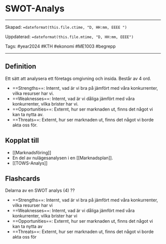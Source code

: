 # SWOT-Analys

---
Skapad: `=dateformat(this.file.ctime, "D, HH:mm, EEEE ")`

Uppdaterad: `=dateformat(this.file.mtime, "D, HH:mm, EEEE")`

Tags: #year2024 #KTH #ekonomi #ME1003 #begrepp

---

## Definition

Ett sätt att analysera ett företags omgivning och insida. Består av 4 ord.

- ==Strengths==: Internt, vad är vi bra på jämfört med våra konkurrenter, vilka resurser har vi.
- ==Weaknesses==: Internt, vad är vi dåliga jämfört med våra konkurrenter, vilka brister har vi.
- ==Opportunities==: Externt, hur ser marknaden ut, finns det något vi kan ta nytta av.
- ==Threats==: Externt, hur ser marknaden ut, finns det något vi borde akta oss för.

## Kopplat till

- [[Marknadsföring]]
- En del av nulägesanalysen i en [[Marknadsplan]].
- [[TOWS-Analys]]

## Flashcards

Delarna av en SWOT analys (4)
??
- ==Strengths==: Internt, vad är vi bra på jämfört med våra konkurrenter, vilka resurser har vi
- ==Weaknesses==: Internt, vad är vi dåliga jämfört med våra konkurrenter, vilka brister har vi
- ==Opportunities==: Externt, hur ser marknaden ut, finns det något vi kan ta nytta av
- ==Threats==: Externt, hur ser marknaden ut, finns det något vi borde akta oss för
<!--SR:!2024-02-22,14,290!2024-02-18,13,290-->
